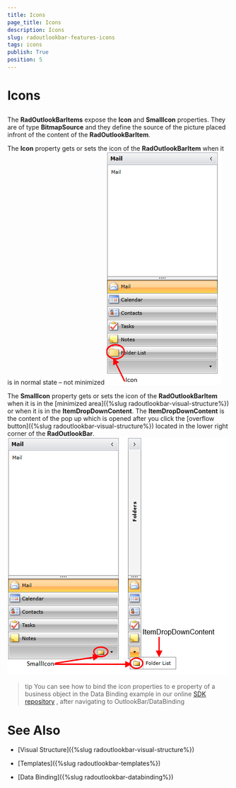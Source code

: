 ```yaml
---
title: Icons
page_title: Icons
description: Icons
slug: radoutlookbar-features-icons
tags: icons
publish: True
position: 5
---
```


# Icons



## 

The __RadOutlookBarItems__ expose the __Icon__ and __SmallIcon__ properties. They are of type __BitmapSource__ and they define the source of the picture placed infront of the content of the __RadOutlookBarItem__.
        

The __Icon__ property gets or sets the icon of the __RadOutlookBarItem__ when it is in normal state – not minimized
        ![outlookbar icons 01](images/outlookbar_features_icons_01.png)

The __SmallIcon__ property gets or sets the icon of the __RadOutlookBarItem__ when it is in the  [minimized area]({%slug radoutlookbar-visual-structure%}) or when it is in the __ItemDropDownContent__. The __ItemDropDownContent__ is the content of the pop up which is opened after you click the [overflow button]({%slug radoutlookbar-visual-structure%}) located in the lower right corner of the __RadOutlookBar__.
        ![outlookbar icons 02](images/outlookbar_features_icons_02.png)

>tip
            You can see how to bind the icon properties to e property of a business object in the Data Binding example in our online
            [SDK repository](https://github.com/telerik/xaml-sdk)
            , after navigating to OutlookBar/DataBinding
          

# See Also

 * [Visual Structure]({%slug radoutlookbar-visual-structure%})

 * [Templates]({%slug radoutlookbar-templates%})

 * [Data Binding]({%slug radoutlookbar-databinding%})
